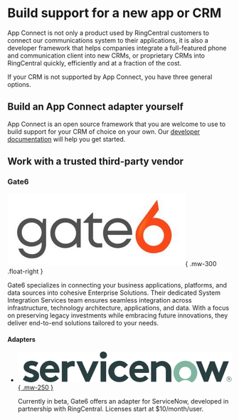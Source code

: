 # Build support for a new app or CRM

App Connect is not only a product used by RingCentral customers to connect our communications system to their applications, it is also a developer framework that helps companies integrate a full-featured phone and communication client into new CRMs, or proprietary CRMs into RingCentral quickly, efficiently and at a fraction of the cost. 

If your CRM is not supported by App Connect, you have three general options.

## Build an App Connect adapter yourself

App Connect is an open source framework that you are welcome to use to build support for your CRM of choice on your own. Our [developer documentation](developers/index.md) will help you get started. 

<!--

## Contact RingCentral Professional Services

[RingCentral Professional Services](https://www.ringcentral.com/solutions/professional-services.html) offers a package in which RingCentral will build support for your CRM. Professional Services' package comes with the following:

* **Experts**. RingCentral Professional Services' team are experts in App Connect, with a proven track record of building for App Connect. 

* **Single billing relationship**. RingCentral can build support for your CRM all through a single invoice and vendor.

* **Rapid implementation times**. Development time takes 1-3 weeks depending upon your CRM, and whether or not its APIs are compatible with App Connect. 

* **Maintenance and support**. Rest easy knowing that Professional Services will help keep your integration current with the latest App Connect has to offer.

[Book a free consultation](https://www.ringcentral.com/solutions/professional-services.html#form_professional-services){ .md-button }

-->

## Work with a trusted third-party vendor

### Gate6

![Gate6 Logo](img/vendor-gate6.png){ .mw-300 .float-right }

Gate6 specializes in connecting your business applications, platforms, and data sources into cohesive Enterprise Solutions. Their dedicated System Integration Services team ensures seamless integration across infrastructure, technology architecture, applications, and data. With a focus on preserving legacy investments while embracing future innovations, they deliver end-to-end solutions tailored to your needs.

#### Adapters

<div class="grid cards" markdown>

-    [![ServiceNow](img/servicenow.png){ .mw-250 }](https://www.ringcentral.com/apps/gate6)
     
     Currently in beta, Gate6 offers an adapter for ServiceNow, developed in partnership with RingCentral. Licenses start at $10/month/user. 

</div>

